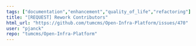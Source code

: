 ```yaml
---
tags: ["documentation","enhancement","quality_of_life","refactoring"]
title: "[REQUEST] Rework Contributors"
html_url: "https://github.com/tumcms/Open-Infra-Platform/issues/470"
user: "pjanck"
repo: "tumcms/Open-Infra-Platform"
---
```


